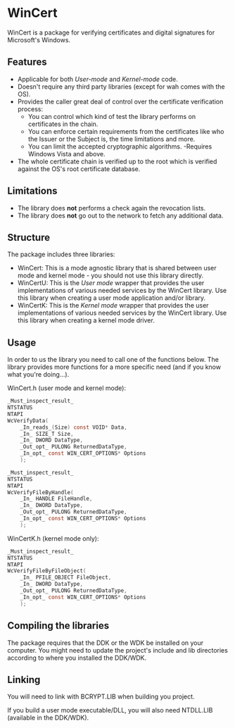 # WinCert
WinCert is a package for verifying certificates and digital signatures for Microsoft's Windows.

## Features
- Applicable for both _User-mode_ and _Kernel-mode_ code.
- Doesn't require any third party libraries (except for wah comes with the OS).
- Provides the caller great deal of control over the certificate verification process:
  - You can control which kind of test the library performs on certificates in the chain.
  - You can enforce certain requirements from the certificates like who the Issuer or the Subject is, the time limitations and more.
  - You can limit the accepted cryptographic algorithms.
-Requires Windows Vista and above.
- The whole certificate chain is verified up to the root which is verified against the OS's root certificate database.

## Limitations
- The library does **not** performs a check again the revocation lists.
- The library does **not** go out to the network to fetch any additional data.

## Structure
The package includes three libraries:
- WinCert: This is a mode agnostic library that is shared between user mode and kernel mode - you should not use this library directly.
- WinCertU: This is the *User mode* wrapper that provides the user implementations of various needed services by the WinCert library. Use this library when creating a user mode application and/or library.
- WinCertK: This is the *Kernel mode* wrapper that provides the user implementations of various needed services by the WinCert library. Use this library when creating a kernel mode driver.

## Usage
In order to us the library you need to call one of the functions below.
The library provides more functions for a more specific need (and if you know what you're doing...).

WinCert.h (user mode and kernel mode):
```c
_Must_inspect_result_
NTSTATUS
NTAPI
WcVerifyData(
    _In_reads_(Size) const VOID* Data,
    _In_ SIZE_T Size,
    _In_ DWORD DataType,
    _Out_opt_ PULONG ReturnedDataType,
    _In_opt_ const WIN_CERT_OPTIONS* Options
    );

_Must_inspect_result_
NTSTATUS
NTAPI
WcVerifyFileByHandle(
    _In_ HANDLE FileHandle,
    _In_ DWORD DataType,
    _Out_opt_ PULONG ReturnedDataType,
    _In_opt_ const WIN_CERT_OPTIONS* Options
    );
```

WinCertK.h (kernel mode only):
```c
_Must_inspect_result_
NTSTATUS
NTAPI
WcVerifyFileByFileObject(
    _In_ PFILE_OBJECT FileObject,
    _In_ DWORD DataType,
    _Out_opt_ PULONG ReturnedDataType,
    _In_opt_ const WIN_CERT_OPTIONS* Options
    );
```

## Compiling the libraries
The package requires that the DDK or the WDK be installed on your computer. You might need to update the project's
include and lib directories according to where you installed the DDK/WDK.

## Linking
You will need to link with BCRYPT.LIB when building you project.

If you build a user mode executable/DLL, you will also need NTDLL.LIB (available in the DDK/WDK).
